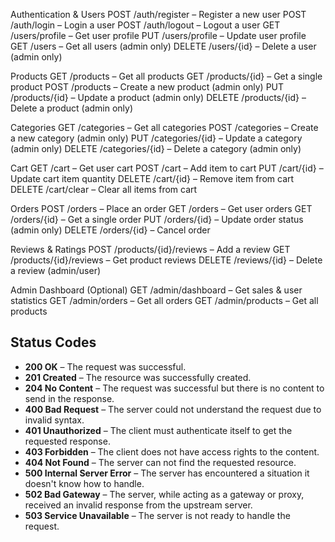 Authentication & Users
POST /auth/register – Register a new user
POST /auth/login – Login a user
POST /auth/logout – Logout a user
GET /users/profile – Get user profile
PUT /users/profile – Update user profile
GET /users – Get all users (admin only)
DELETE /users/{id} – Delete a user (admin only)


Products
GET /products – Get all products
GET /products/{id} – Get a single product
POST /products – Create a new product (admin only)
PUT /products/{id} – Update a product (admin only)
DELETE /products/{id} – Delete a product (admin only)

Categories
GET /categories – Get all categories
POST /categories – Create a new category (admin only)
PUT /categories/{id} – Update a category (admin only)
DELETE /categories/{id} – Delete a category (admin only)


Cart
GET /cart – Get user cart
POST /cart – Add item to cart
PUT /cart/{id} – Update cart item quantity
DELETE /cart/{id} – Remove item from cart
DELETE /cart/clear – Clear all items from cart


Orders
POST /orders – Place an order
GET /orders – Get user orders
GET /orders/{id} – Get a single order
PUT /orders/{id} – Update order status (admin only)
DELETE /orders/{id} – Cancel order


Reviews & Ratings
POST /products/{id}/reviews – Add a review
GET /products/{id}/reviews – Get product reviews
DELETE /reviews/{id} – Delete a review (admin/user)


Admin Dashboard (Optional)
GET /admin/dashboard – Get sales & user statistics
GET /admin/orders – Get all orders
GET /admin/products – Get all products


## Status Codes

- **200 OK** – The request was successful.
- **201 Created** – The resource was successfully created.
- **204 No Content** – The request was successful but there is no content to send in the response.
- **400 Bad Request** – The server could not understand the request due to invalid syntax.
- **401 Unauthorized** – The client must authenticate itself to get the requested response.
- **403 Forbidden** – The client does not have access rights to the content.
- **404 Not Found** – The server can not find the requested resource.
- **500 Internal Server Error** – The server has encountered a situation it doesn't know how to handle.
- **502 Bad Gateway** – The server, while acting as a gateway or proxy, received an invalid response from the upstream server.
- **503 Service Unavailable** – The server is not ready to handle the request.